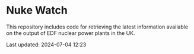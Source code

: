 # Nuke Watch

This repository includes code for retrieving the latest information available on the output of EDF nuclear power plants in the UK.

Last updated: 2024-07-04 12:23